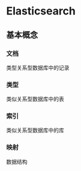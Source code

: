 # Elasticsearch


## 基本概念
 
### 文档

类型关系型数据库中的记录

### 类型

类似关系型数据库中的表

### 索引

类似关系型数据库中的库

### 映射

数据结构